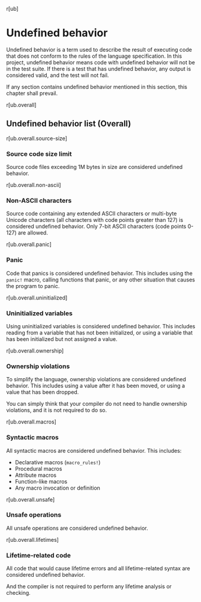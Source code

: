 r[ub]
# Undefined behavior
Undefined behavior is a term used to describe the result of executing code that does not conform to the rules of the language specification. In this project, undefined behavior means code with undefined behavior will not be in the test suite. If there is a test that has undefined behavior, any output is considered valid, and the test will not fail.

If any section contains undefined behavior mentioned in this section, this chapter shall prevail.


r[ub.overall]
## Undefined behavior list (Overall)

r[ub.overall.source-size]
### Source code size limit

Source code files exceeding 1M bytes in size are considered undefined behavior.

r[ub.overall.non-ascii]
### Non-ASCII characters

Source code containing any extended ASCII characters or multi-byte Unicode characters (all characters with code points greater than 127) is considered undefined behavior. Only 7-bit ASCII characters (code points 0-127) are allowed.

r[ub.overall.panic]
### Panic

Code that panics is considered undefined behavior. This includes using the `panic!` macro,
calling functions that panic, or any other situation that causes the program to panic.

r[ub.overall.uninitialized]

### Uninitialized variables

Using uninitialized variables is considered undefined behavior. This includes reading from a variable that has not been initialized, or using a variable that has been initialized but not assigned a value.

r[ub.overall.ownership]

### Ownership violations

To simplify the language, ownership violations are considered undefined behavior. This includes using a value after it has been moved, or using a value that has been dropped.

You can simply think that your compiler do not need to handle ownership violations, and it is not required to do so.

r[ub.overall.macros]
### Syntactic macros

All syntactic macros are considered undefined behavior. This includes:
- Declarative macros (`macro_rules!`)
- Procedural macros
- Attribute macros
- Function-like macros
- Any macro invocation or definition

r[ub.overall.unsafe]
### Unsafe operations

All unsafe operations are considered undefined behavior. 

r[ub.overall.lifetimes]
### Lifetime-related code

All code that would cause lifetime errors and all lifetime-related syntax are considered undefined behavior.

And the compiler is not required to perform any lifetime analysis or checking.

